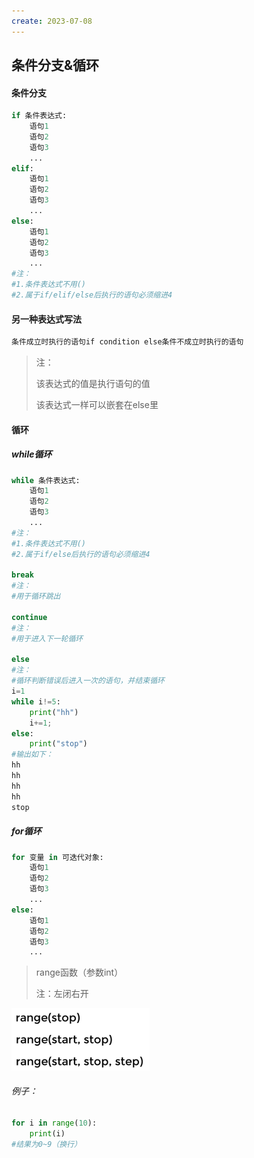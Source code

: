 ```yaml
---
create: 2023-07-08
---
```

## 条件分支&循环

#### 条件分支

```python
if 条件表达式:
    语句1
    语句2
    语句3
    ...
elif:
    语句1
    语句2
    语句3
    ...
else:
    语句1
    语句2
    语句3
    ...
#注：
#1.条件表达式不用()
#2.属于if/elif/else后执行的语句必须缩进4
```

#### 另一种表达式写法

```python
条件成立时执行的语句if condition else条件不成立时执行的语句
```

> 注：
>
> 该表达式的值是执行语句的值
>
> 该表达式一样可以嵌套在else里

#### 循环

##### while循环

```python
while 条件表达式:
	语句1
    语句2
    语句3
    ...
#注：
#1.条件表达式不用()
#2.属于if/else后执行的语句必须缩进4

break
#注：
#用于循环跳出

continue
#注：
#用于进入下一轮循环

else
#注：
#循环判断错误后进入一次的语句，并结束循环
i=1
while i!=5:
    print("hh")
    i+=1;
else:
    print("stop")    
#输出如下：
hh
hh
hh
hh
stop
```

##### for循环

```python
for 变量 in 可迭代对象:
    语句1
    语句2
    语句3
    ...
else:
    语句1
    语句2
    语句3
    ...
```

> range函数（参数int）
>
> 注：左闭右开

<img src="Python_Picture/range函数.png" style="zoom:50%;" />

###### 例子：

```python
for i in range(10):
    print(i)
#结果为0~9（换行）
```

